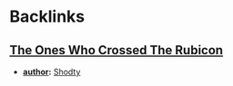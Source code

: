 
# Backlinks
## [The Ones Who Crossed The Rubicon](<The Ones Who Crossed The Rubicon.md>)
- **[author](<author.md>):** [Shodty](<Shodty.md>)

